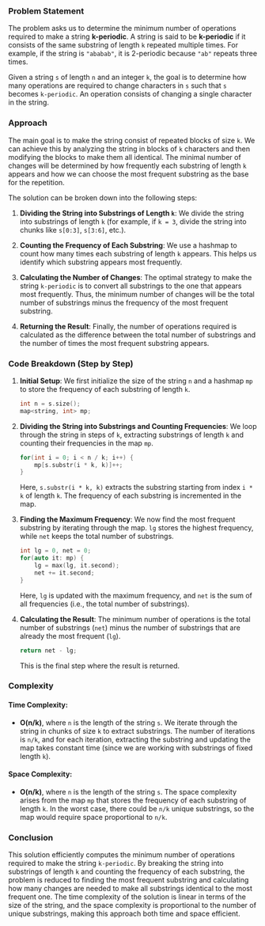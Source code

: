 ### Problem Statement

The problem asks us to determine the minimum number of operations required to make a string **k-periodic**. A string is said to be **k-periodic** if it consists of the same substring of length `k` repeated multiple times. For example, if the string is `"ababab"`, it is 2-periodic because `"ab"` repeats three times.

Given a string `s` of length `n` and an integer `k`, the goal is to determine how many operations are required to change characters in `s` such that `s` becomes `k-periodic`. An operation consists of changing a single character in the string.

### Approach

The main goal is to make the string consist of repeated blocks of size `k`. We can achieve this by analyzing the string in blocks of `k` characters and then modifying the blocks to make them all identical. The minimal number of changes will be determined by how frequently each substring of length `k` appears and how we can choose the most frequent substring as the base for the repetition.

The solution can be broken down into the following steps:

1. **Dividing the String into Substrings of Length `k`**:
   We divide the string into substrings of length `k` (for example, if `k = 3`, divide the string into chunks like `s[0:3]`, `s[3:6]`, etc.).

2. **Counting the Frequency of Each Substring**:
   We use a hashmap to count how many times each substring of length `k` appears. This helps us identify which substring appears most frequently.

3. **Calculating the Number of Changes**:
   The optimal strategy to make the string `k-periodic` is to convert all substrings to the one that appears most frequently. Thus, the minimum number of changes will be the total number of substrings minus the frequency of the most frequent substring.

4. **Returning the Result**:
   Finally, the number of operations required is calculated as the difference between the total number of substrings and the number of times the most frequent substring appears.

### Code Breakdown (Step by Step)

1. **Initial Setup**:
   We first initialize the size of the string `n` and a hashmap `mp` to store the frequency of each substring of length `k`.
   
   ```cpp
   int n = s.size();
   map<string, int> mp;
   ```

2. **Dividing the String into Substrings and Counting Frequencies**:
   We loop through the string in steps of `k`, extracting substrings of length `k` and counting their frequencies in the map `mp`.

   ```cpp
   for(int i = 0; i < n / k; i++) {
       mp[s.substr(i * k, k)]++;
   }
   ```

   Here, `s.substr(i * k, k)` extracts the substring starting from index `i * k` of length `k`. The frequency of each substring is incremented in the map.

3. **Finding the Maximum Frequency**:
   We now find the most frequent substring by iterating through the map. `lg` stores the highest frequency, while `net` keeps the total number of substrings.

   ```cpp
   int lg = 0, net = 0;
   for(auto it: mp) {
       lg = max(lg, it.second);
       net += it.second;
   }
   ```

   Here, `lg` is updated with the maximum frequency, and `net` is the sum of all frequencies (i.e., the total number of substrings).

4. **Calculating the Result**:
   The minimum number of operations is the total number of substrings (`net`) minus the number of substrings that are already the most frequent (`lg`).

   ```cpp
   return net - lg;
   ```

   This is the final step where the result is returned.

### Complexity

#### Time Complexity:
- **O(n/k)**, where `n` is the length of the string `s`. We iterate through the string in chunks of size `k` to extract substrings. The number of iterations is `n/k`, and for each iteration, extracting the substring and updating the map takes constant time (since we are working with substrings of fixed length `k`).

#### Space Complexity:
- **O(n/k)**, where `n` is the length of the string `s`. The space complexity arises from the map `mp` that stores the frequency of each substring of length `k`. In the worst case, there could be `n/k` unique substrings, so the map would require space proportional to `n/k`.

### Conclusion

This solution efficiently computes the minimum number of operations required to make the string `k-periodic`. By breaking the string into substrings of length `k` and counting the frequency of each substring, the problem is reduced to finding the most frequent substring and calculating how many changes are needed to make all substrings identical to the most frequent one. The time complexity of the solution is linear in terms of the size of the string, and the space complexity is proportional to the number of unique substrings, making this approach both time and space efficient.